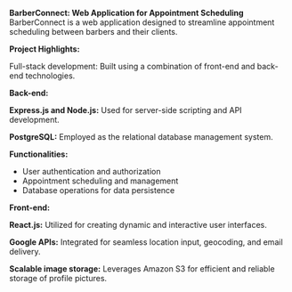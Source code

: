 **BarberConnect: Web Application for Appointment Scheduling**
BarberConnect is a web application designed to streamline appointment scheduling between barbers and their clients.

**Project Highlights:**

Full-stack development: Built using a combination of front-end and back-end technologies.

**Back-end:**

**Express.js and Node.js:** Used for server-side scripting and API development.

**PostgreSQL:** Employed as the relational database management system.

**Functionalities:**
- User authentication and authorization
- Appointment scheduling and management
- Database operations for data persistence

**Front-end:**

**React.js:** Utilized for creating dynamic and interactive user interfaces.

**Google APIs:** Integrated for seamless location input, geocoding, and email delivery.

**Scalable image storage:** Leverages Amazon S3 for efficient and reliable storage of profile pictures.
